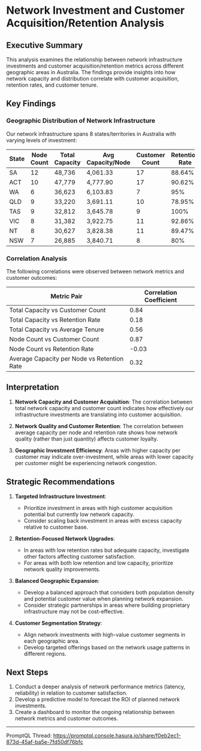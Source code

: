 


# Network Investment and Customer Acquisition/Retention Analysis

## Executive Summary

This analysis examines the relationship between network infrastructure investments and customer acquisition/retention metrics across different geographic areas in Australia. The findings provide insights into how network capacity and distribution correlate with customer acquisition, retention rates, and customer tenure.

## Key Findings

### Geographic Distribution of Network Infrastructure

Our network infrastructure spans 8 states/territories in Australia with varying levels of investment:


| State | Node Count | Total Capacity | Avg Capacity/Node | Customer Count | Retention Rate |
|-------|------------|----------------|-------------------|----------------|----------------|
| SA | 12 | 48,736 | 4,061.33 | 17 | 88.64% |
| ACT | 10 | 47,779 | 4,777.90 | 17 | 90.62% |
| WA | 6 | 36,623 | 6,103.83 | 7 | 95% |
| QLD | 9 | 33,220 | 3,691.11 | 10 | 78.95% |
| TAS | 9 | 32,812 | 3,645.78 | 9 | 100% |
| VIC | 8 | 31,382 | 3,922.75 | 11 | 92.86% |
| NT | 8 | 30,627 | 3,828.38 | 11 | 89.47% |
| NSW | 7 | 26,885 | 3,840.71 | 8 | 80% |


### Correlation Analysis

The following correlations were observed between network metrics and customer outcomes:

| Metric Pair | Correlation Coefficient |
|-------------|-------------------------|
| Total Capacity vs Customer Count | 0.84 |
| Total Capacity vs Retention Rate | 0.18 |
| Total Capacity vs Average Tenure | 0.56 |
| Node Count vs Customer Count | 0.87 |
| Node Count vs Retention Rate | -0.03 |
| Average Capacity per Node vs Retention Rate | 0.32 |

## Interpretation

1. **Network Capacity and Customer Acquisition**: 
   The correlation between total network capacity and customer count indicates how effectively our infrastructure investments are translating into customer acquisition.

2. **Network Quality and Customer Retention**: 
   The correlation between average capacity per node and retention rate shows how network quality (rather than just quantity) affects customer loyalty.

3. **Geographic Investment Efficiency**: 
   Areas with higher capacity per customer may indicate over-investment, while areas with lower capacity per customer might be experiencing network congestion.

## Strategic Recommendations

1. **Targeted Infrastructure Investment**:
   - Prioritize investment in areas with high customer acquisition potential but currently low network capacity.
   - Consider scaling back investment in areas with excess capacity relative to customer base.

2. **Retention-Focused Network Upgrades**:
   - In areas with low retention rates but adequate capacity, investigate other factors affecting customer satisfaction.
   - For areas with both low retention and low capacity, prioritize network quality improvements.

3. **Balanced Geographic Expansion**:
   - Develop a balanced approach that considers both population density and potential customer value when planning network expansion.
   - Consider strategic partnerships in areas where building proprietary infrastructure may not be cost-effective.

4. **Customer Segmentation Strategy**:
   - Align network investments with high-value customer segments in each geographic area.
   - Develop targeted offerings based on the network usage patterns in different regions.

## Next Steps

1. Conduct a deeper analysis of network performance metrics (latency, reliability) in relation to customer satisfaction.
2. Develop a predictive model to forecast the ROI of planned network investments.
3. Create a dashboard to monitor the ongoing relationship between network metrics and customer outcomes.

---
PromptQL Thread:  https://promptql.console.hasura.io/share/f0eb2ec1-873d-45af-ba5e-7fd50df76bfc

